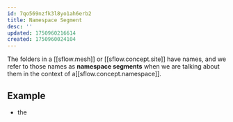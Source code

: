 ```yaml
---
id: 7qo569nzfk3l8yo1ah6erb2
title: Namespace Segment
desc: ''
updated: 1750960216614
created: 1750960024104
---
```


The folders in a [[sflow.mesh]] or [[sflow.concept.site]] have names,
and we refer to those names as **namespace segments** when we are talking about
them in the context of a[[sflow.concept.namespace]].

## Example

- the
